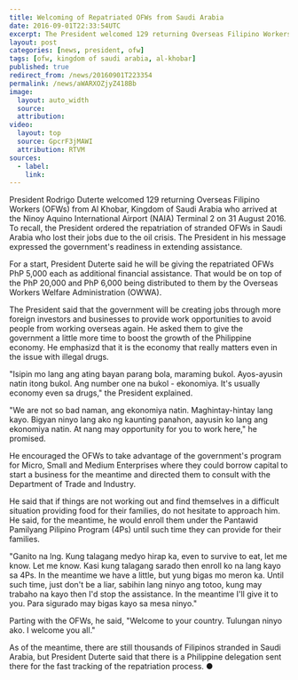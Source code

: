 ```yaml
---
title: Welcoming of Repatriated OFWs from Saudi Arabia
date: 2016-09-01T22:33:54UTC
excerpt: The President welcomed 129 returning Overseas Filipino Workers from Al Khobar, Kingdom of Saudi Arabia who arrived at the Ninoy Aquino International Airport on 31 August 2016 a few weeks after he had order to bring the stranded OFWs home.
layout: post
categories: [news, president, ofw]
tags: [ofw, kingdom of saudi arabia, al-khobar]
published: true
redirect_from: /news/20160901T223354
permalink: /news/aWARXOZjyZ418Bb
image:
  layout: auto_width
  source: 
  attribution: 
video:
  layout: top
  source: GpcrF3jMAWI
  attribution: RTVM
sources:
  - label:
    link:
---
```


President Rodrigo Duterte welcomed 129 returning Overseas Filipino Workers (OFWs) from Al Khobar, Kingdom of Saudi Arabia who arrived at the Ninoy Aquino International Airport (NAIA) Terminal 2 on 31 August 2016.
To recall, the President ordered the repatriation of stranded OFWs in Saudi Arabia who lost their jobs due to the oil crisis. The President in his message expressed the government's readiness in extending assistance.

For a start, President Duterte said he will be giving the repatriated OFWs PhP 5,000 each as additional financial assistance.
That would be on top of the PhP 20,000 and PhP 6,000 being distributed to them by the Overseas Workers Welfare Administration (OWWA).

The President said that the government will be creating jobs through more foreign investors and businesses to provide work opportunities to avoid people from working overseas again. He asked them to give the government a little more time to boost the growth of the Philippine economy.
He emphasizd that it is the economy that really matters even in the issue with illegal drugs.

"Isipin mo lang ang ating bayan parang bola, maraming bukol. Ayos-ayusin natin itong bukol. Ang number one na bukol - ekonomiya. It's usually economy even sa drugs," the President explained.

"We are not so bad naman, ang ekonomiya natin. Maghintay-hintay lang kayo. Bigyan ninyo lang ako ng kaunting panahon, aayusin ko lang ang ekonomiya natin. At nang may opportunity for you to work here," he promised.

He encouraged the OFWs to take advantage of the government's program for Micro, Small and Medium Enterprises where they could borrow capital to start a business for the meantime and directed them to consult with the Department of Trade and Industry.

He said that if things are not working out and find themselves in a difficult situation providing food for their families, do not hesitate to approach him.
He said, for the meantime, he would enroll them under the Pantawid Pamilyang Pilipino Program (4Ps) until such time they can provide for their families.

"Ganito na lng. Kung talagang medyo hirap ka, even to survive to eat, let me know. Let me know. Kasi kung talagang sarado then enroll ko na lang kayo sa 4Ps. In the meantime we have a little, but yung bigas mo meron ka. Until such time, just don't be a liar, sabihin lang ninyo ang totoo, kung may trabaho na kayo then I'd stop the assistance. In the meantime I'll give it to you. Para sigurado may bigas kayo sa mesa ninyo."

Parting with the OFWs, he said, "Welcome to your country. Tulungan ninyo ako. I welcome you all."

As of the meantime, there are still thousands of Filipinos stranded in Saudi Arabia, but President Duterte said that there is a Philippine delegation sent there for the fast tracking of the repatriation process.
&#x25cf;


